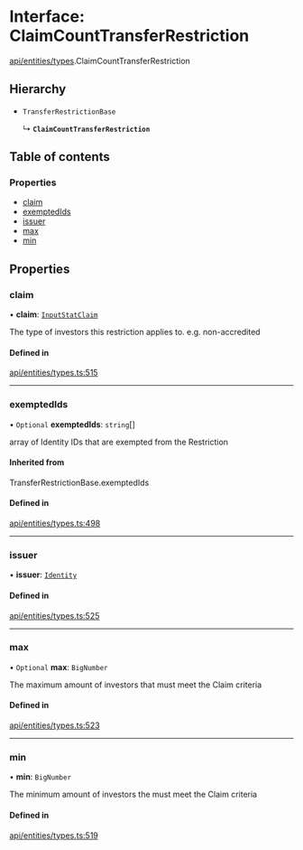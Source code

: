 # Interface: ClaimCountTransferRestriction

[api/entities/types](../wiki/api.entities.types).ClaimCountTransferRestriction

## Hierarchy

- `TransferRestrictionBase`

  ↳ **`ClaimCountTransferRestriction`**

## Table of contents

### Properties

- [claim](../wiki/api.entities.types.ClaimCountTransferRestriction#claim)
- [exemptedIds](../wiki/api.entities.types.ClaimCountTransferRestriction#exemptedids)
- [issuer](../wiki/api.entities.types.ClaimCountTransferRestriction#issuer)
- [max](../wiki/api.entities.types.ClaimCountTransferRestriction#max)
- [min](../wiki/api.entities.types.ClaimCountTransferRestriction#min)

## Properties

### claim

• **claim**: [`InputStatClaim`](../wiki/api.entities.types#inputstatclaim)

The type of investors this restriction applies to. e.g. non-accredited

#### Defined in

[api/entities/types.ts:515](https://github.com/PolymeshAssociation/polymesh-sdk/blob/8a9e72221/src/api/entities/types.ts#L515)

___

### exemptedIds

• `Optional` **exemptedIds**: `string`[]

array of Identity IDs that are exempted from the Restriction

#### Inherited from

TransferRestrictionBase.exemptedIds

#### Defined in

[api/entities/types.ts:498](https://github.com/PolymeshAssociation/polymesh-sdk/blob/8a9e72221/src/api/entities/types.ts#L498)

___

### issuer

• **issuer**: [`Identity`](../wiki/api.entities.Identity.Identity)

#### Defined in

[api/entities/types.ts:525](https://github.com/PolymeshAssociation/polymesh-sdk/blob/8a9e72221/src/api/entities/types.ts#L525)

___

### max

• `Optional` **max**: `BigNumber`

The maximum amount of investors that must meet the Claim criteria

#### Defined in

[api/entities/types.ts:523](https://github.com/PolymeshAssociation/polymesh-sdk/blob/8a9e72221/src/api/entities/types.ts#L523)

___

### min

• **min**: `BigNumber`

The minimum amount of investors the must meet the Claim criteria

#### Defined in

[api/entities/types.ts:519](https://github.com/PolymeshAssociation/polymesh-sdk/blob/8a9e72221/src/api/entities/types.ts#L519)
